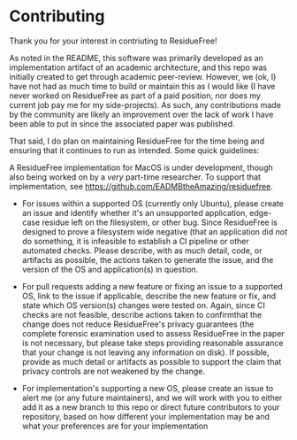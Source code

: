 # Contributing
Thank you for your interest in contriuting to ResidueFree!

As noted in the README, this software was primarily developed as an implementation artifact of an academic architecture,
and this repo was initially created to get through academic peer-review. However, we (ok, I) have not had as much time
to build or maintain this as I would like (I have never worked on ResidueFree as part of a paid position, nor does my
current job pay me for my side-projects). As such, any contributions made by the community are likely an improvement
over the lack of work I have been able to put in since the associated paper was published. 

That said, I do plan on maintaining ResidueFree for the time being and ensuring that it continues to run as intended.
Some quick guidelines:

A ResidueFree implementation for MacOS is under development, though also being worked on by a *very* part-time researcher.
To support that implementation, see https://github.com/EADMBtheAmazing/residuefree.

* For issues within a supported OS (currently only Ubuntu), please create an issue and identify whether it's an
unsupported application, edge-case residue left on the filesystem, or other bug. Since ResidueFree is designed
to prove a filesystem wide negative (that an application did *not* do something, it is infeasible to establish
a CI pipeline or other automated checks. Please describe, with as much detail, code, or artifacts as possible,
the actions taken to generate the issue, and the version of the OS and application(s) in question.

* For pull requests adding a new feature or fixing an issue to a supported OS, link to the issue if applicable,
describe the new feature or fix, and state which OS version(s) changes were tested on. Again, since CI checks
are not feasible, describe actions taken to confirmthat the change does not reduce ResidueFree's privacy guarantees 
(the complete forensic examination used to assess ResidueFree in the paper is not necessary, but please take steps 
providing reasonable assurance that your change is not leaving any information on disk). If possible, provide as much
detail or artifacts as possible to support the claim that privacy controls are not weakened by the change.

* For implementation's supporting a new OS, please create an issue to alert me (or any future maintainers), and we will
work with you to either add it as a new branch to this repo or direct future contributors to your repository, based on
how different your implementation may be and what your preferences are for your implementation
